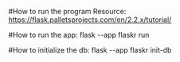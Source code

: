 #How to run the program
Resource: https://flask.palletsprojects.com/en/2.2.x/tutorial/

#How to run the app:
flask --app flaskr run

#How to initialize the db:
flask --app flaskr init-db